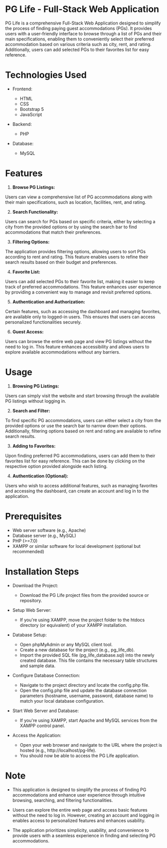 # PG Life - Full-Stack Web Application

PG Life is a comprehensive Full-Stack Web Application designed to simplify the process of finding paying guest accommodations (PGs). It provides users with a user-friendly interface to browse through a list of PGs and their main specifications, enabling them to conveniently select their preferred accommodation based on various criteria such as city, rent, and rating. Additionally, users can add selected PGs to their favorites list for easy reference.

# Technologies Used
- Frontend:

    - HTML
    - CSS
    - Bootstrap 5
    - JavaScript
- Backend:

    - PHP
- Database:

    - MySQL

# Features
1. **Browse PG Listings:**

Users can view a comprehensive list of PG accommodations along with their main specifications, such as location, facilities, rent, and rating.

2. **Search Functionality:**

Users can search for PGs based on specific criteria, either by selecting a city from the provided options or by using the search bar to find accommodations that match their preferences.

3. **Filtering Options:**

The application provides filtering options, allowing users to sort PGs according to rent and rating. This feature enables users to refine their search results based on their budget and preferences.

4. **Favorite List:**

Users can add selected PGs to their favorite list, making it easier to keep track of preferred accommodations. This feature enhances user experience by providing a convenient way to manage and revisit preferred options.

5. **Authentication and Authorization:**

Certain features, such as accessing the dashboard and managing favorites, are available only to logged-in users. This ensures that users can access personalized functionalities securely.

6. **Guest Access:**

Users can browse the entire web page and view PG listings without the need to log in. This feature enhances accessibility and allows users to explore available accommodations without any barriers.

# Usage
1. **Browsing PG Listings:**

Users can simply visit the website and start browsing through the available PG listings without logging in.

2. **Search and Filter:**

To find specific PG accommodations, users can either select a city from the provided options or use the search bar to narrow down their options. Additionally, filtering options based on rent and rating are available to refine search results.

3. **Adding to Favorites:**

Upon finding preferred PG accommodations, users can add them to their favorites list for easy reference. This can be done by clicking on the respective option provided alongside each listing.

4. **Authentication (Optional):**

Users who wish to access additional features, such as managing favorites and accessing the dashboard, can create an account and log in to the application.

# Prerequisites
- Web server software (e.g., Apache)
- Database server (e.g., MySQL)
- PHP (>=7.0)
- XAMPP or similar software for local development (optional but recommended)

# Installation Steps
- Download the Project:

    - Download the PG Life project files from the provided source or repository.

- Setup Web Server:

    - If you're using XAMPP, move the project folder to the htdocs directory (or equivalent) of your XAMPP installation.

- Database Setup:

    - Open phpMyAdmin or any MySQL client tool.
    - Create a new database for the project (e.g., pg_life_db).
    - Import the provided SQL file (pg_life_database.sql) into the newly created database. This file contains the necessary table structures and sample data.

- Configure Database Connection:

    - Navigate to the project directory and locate the config.php file.
    - Open the config.php file and update the database connection parameters (hostname, username, password, database name) to match your local database configuration.

- Start Web Server and Database:

    - If you're using XAMPP, start Apache and MySQL services from the XAMPP control panel.

- Access the Application:

    - Open your web browser and navigate to the URL where the project is hosted (e.g., http://localhost/pg-life).
    - You should now be able to access the PG Life application.

# Note
- This application is designed to simplify the process of finding PG accommodations and enhance user experience through intuitive browsing, searching, and filtering functionalities.

- Users can explore the entire web page and access basic features without the need to log in. However, creating an account and logging in enables access to personalized features and enhances usability.

- The application prioritizes simplicity, usability, and convenience to provide users with a seamless experience in finding and selecting PG accommodations.
